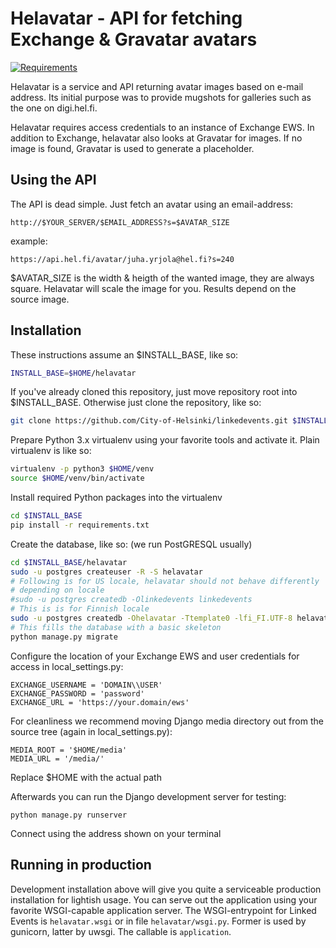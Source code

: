 Helavatar - API for fetching Exchange & Gravatar avatars
========================================================
[![Requirements](https://requires.io/github/City-of-Helsinki/helavatar/requirements.svg?branch=master)](https://requires.io/github/City-of-Helsinki/helavatar/requirements/?branch=master)


Helavatar is a service and API returning avatar images based on e-mail
address. Its initial purpose was to provide mugshots for galleries such as
the one on digi.hel.fi.

Helavatar requires access credentials to an instance of Exchange EWS. In
addition to Exchange, helavatar also looks at Gravatar for images. If no
image is found, Gravatar is used to generate a placeholder.

Using the API
-------------
The API is dead simple. Just fetch an avatar using an email-address:
```
http://$YOUR_SERVER/$EMAIL_ADDRESS?s=$AVATAR_SIZE
```
example:
```
https://api.hel.fi/avatar/juha.yrjola@hel.fi?s=240
```

$AVATAR_SIZE is the width & heigth of the wanted image, they are always
square. Helavatar will scale the image for you. Results depend on the
source image.

Installation
------------

These instructions assume an $INSTALL_BASE, like so:
```bash
INSTALL_BASE=$HOME/helavatar
```
If you've already cloned this repository, just move repository root into
$INSTALL_BASE. Otherwise just clone the repository, like so:
```bash
git clone https://github.com/City-of-Helsinki/linkedevents.git $INSTALL_BASE
```
Prepare Python 3.x virtualenv using your favorite tools and activate it. Plain virtualenv is like so:
```bash
virtualenv -p python3 $HOME/venv
source $HOME/venv/bin/activate
```
Install required Python packages into the virtualenv
```bash
cd $INSTALL_BASE
pip install -r requirements.txt
```
Create the database, like so: (we run PostGRESQL usually)
```bash
cd $INSTALL_BASE/helavatar
sudo -u postgres createuser -R -S helavatar
# Following is for US locale, helavatar should not behave differently
# depending on locale
#sudo -u postgres createdb -Olinkedevents linkedevents
# This is is for Finnish locale
sudo -u postgres createdb -Ohelavatar -Ttemplate0 -lfi_FI.UTF-8 helavatar
# This fills the database with a basic skeleton
python manage.py migrate
```
Configure the location of your Exchange EWS and user credentials for access
in local_settings.py:
```
EXCHANGE_USERNAME = 'DOMAIN\\USER'
EXCHANGE_PASSWORD = 'password'
EXCHANGE_URL = 'https://your.domain/ews'
```

For cleanliness we recommend moving Django media directory out from the
source tree (again in local_settings.py):
```
MEDIA_ROOT = '$HOME/media'
MEDIA_URL = '/media/'
```
Replace $HOME with the actual path

Afterwards you can run the Django development server for testing:
```
python manage.py runserver
```
Connect using the address shown on your terminal


Running in production
---------------------
Development installation above will give you quite a serviceable production
installation for lightish usage. You can serve out the application using your
favorite WSGI-capable application server. The WSGI-entrypoint for Linked
Events is ```helavatar.wsgi``` or in file ```helavatar/wsgi.py```. Former is
used by gunicorn, latter by uwsgi. The callable is ```application```.
